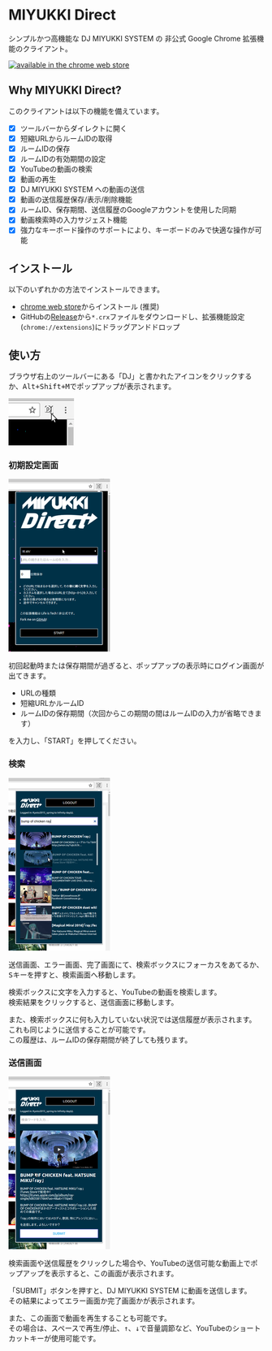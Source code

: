 # MIYUKKI Direct
シンプルかつ高機能な DJ MIYUKKI SYSTEM の 非公式 Google Chrome 拡張機能のクライアント。

[![available in the chrome web store](https://developer.chrome.com/webstore/images/ChromeWebStore_BadgeWBorder_v2_206x58.png)](https://chrome.google.com/webstore/detail/miyukki-direct/dlfogodhkanjnljickloiabigndaiema)

## Why MIYUKKI Direct?
このクライアントは以下の機能を備えています。

- [x] ツールバーからダイレクトに開く
- [x] 短縮URLからルームIDの取得
- [x] ルームIDの保存
- [x] ルームIDの有効期間の設定
- [x] YouTubeの動画の検索
- [x] 動画の再生
- [x] DJ MIYUKKI SYSTEM への動画の送信
- [x] 動画の送信履歴保存/表示/削除機能
- [x] ルームID、保存期間、送信履歴のGoogleアカウントを使用した同期
- [x] 動画検索時の入力サジェスト機能
- [x] 強力なキーボード操作のサポートにより、キーボードのみで快適な操作が可能

## インストール
以下のいずれかの方法でインストールできます。

- [chrome web store](https://chrome.google.com/webstore/detail/miyukki-direct/dlfogodhkanjnljickloiabigndaiema)からインストール (推奨)
- GitHubの[Release](https://github.com/lit-kansai-members/MIYUKKI-Direct/releases)から`*.crx`ファイルをダウンロードし、拡張機能設定(`chrome://extensions`)にドラッグアンドドロップ

## 使い方
ブラウザ右上のツールバーにある「DJ」と書かれたアイコンをクリックするか、<kbd><kbd>Alt</kbd>+<kbd>Shift</kbd>+<kbd>M</kbd></kbd>でポップアップが表示されます。

![show popup](./readme/1.png)

### 初期設定画面
![inital setting](./readme/2.png)

初回起動時または保存期間が過ぎると、ポップアップの表示時にログイン画面が出てきます。

- URLの種類
- 短縮URLかルームID
- ルームIDの保存期間（次回からこの期間の間はルームIDの入力が省略できます）

を入力し、「START」を押してください。

### 検索
![search](./readme/3.png)

送信画面、エラー画面、完了画面にて、検索ボックスにフォーカスをあてるか、<kbd>S</kbd>キーを押すと、検索画面へ移動します。

検索ボックスに文字を入力すると、YouTubeの動画を検索します。  
検索結果をクリックすると、送信画面に移動します。

また、検索ボックスに何も入力していない状況では送信履歴が表示されます。  
これも同じように送信することが可能です。  
この履歴は、ルームIDの保存期間が終了しても残ります。

### 送信画面
![sending](./readme/4.png)

検索画面や送信履歴をクリックした場合や、YouTubeの送信可能な動画上でポップアップを表示すると、この画面が表示されます。

「SUBMIT」ボタンを押すと、DJ MIYUKKI SYSTEM に動画を送信します。  
その結果によってエラー画面か完了画面かが表示されます。

また、この画面で動画を再生することも可能です。  
その場合は、<kbd>スペース</kbd>で再生/停止、<kbd>↑</kbd>、<kbd>↓</kbd>で音量調節など、YouTubeのショートカットキーが使用可能です。
